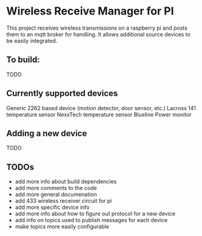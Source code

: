 # Wireless Receive Manager for PI

This project receives wireless transmissions on a raspberry pi and
posts them to an mqtt broker for handling.  It allows additional
source devices to be easily integrated.


## To build:
TODO

## Currently supported devices
Generic 2262 based device (motion detector, door sensor, etc.)
Lacross 141 temperature sensor
NexxTech temperature sensor
Blueline Power monitor

## Adding a new device
TODO

## TODOs
- add more info about build dependencies
- add more comments to the code
- add more general documenation
- add 433 wireless receiver circuit for pi
- add more specific device info
- add more info about how to figure out protocol for a new device
- add info on topics used to publish messages for each device
- make topics more easily configurable
